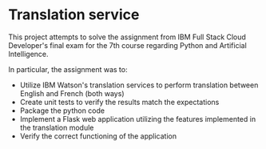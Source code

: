 # Translation service

This project attempts to solve the assignment from IBM Full Stack Cloud Developer's final exam for the 7th course regarding Python and Artificial Intelligence.

In particular, the assignment was to:

- Utilize IBM Watson's translation services to perform translation between English and French (both ways)
- Create unit tests to verify the results match the expectations
- Package the python code
- Implement a Flask web application utilizing the features implemented in the translation module
- Verify the correct functioning of the application


